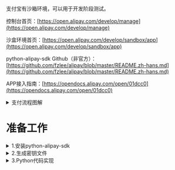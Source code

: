 支付宝有沙箱环境，可以用于开发阶段测试。

控制台首页：[https://open.alipay.com/develop/manage](https://open.alipay.com/develop/manage)

沙盒环境首页：[https://open.alipay.com/develop/sandbox/app](https://open.alipay.com/develop/sandbox/app)

python-alipay-sdk Github（非官方）：[https://github.com/fzlee/alipay/blob/master/README.zh-hans.md](https://github.com/fzlee/alipay/blob/master/README.zh-hans.md)

APP接入指南：[https://opendocs.alipay.com/open/01dcc0](https://opendocs.alipay.com/open/01dcc0)

<details>
<summary>支付流程图解</summary>

![](https://mdn.alipayobjects.com/afts/img/A*TKy2TKpVL3wAAAAAAAAAAAAAAa8wAA/original?bz=openpt_doc&t=4msaCTXlxU0OKJWNkWsscvHbSGcA6jWukIuBa4lIU0UDAAAAZAAAMK8AAAAA)

</details>

# 准备工作

<details>
<summary>1.安装python-alipay-sdk</summary>

```python
pip install python-alipay-sdk
```

</details>

<details>
<summary>2.生成密钥文件</summary>

先下载安装OpenSSL， https://wiki.openssl.org/index.php/Binaries

```bash
# 生成私钥
openssl genrsa -out app_private_key.pem 2048
# 生成公钥
openssl rsa -in app_private_key.pem -pubout -out app_public_key.pem
```

如果是Mac或者Linux系统，则应该先输入openssl，在输入剩余的命令

```bash
openssl
OpenSSL> genrsa -out app_private_key.pem 2048
OpenSSL> rsa -in app_private_key.pem -pubout -out app_public_key.pem
OpenSSL> exit
```

</details>

<details>
<summary>3.Python代码实现</summary>

```python
from alipay import AliPay
from alipay.utils import AliPayConfig
import aiofiles

# 支付宝网页下载的证书不能直接被使用，需要加上头尾
# 你可以在此处找到例子： tests/certs/ali/ali_private_key.pem
# 异步读取公钥和私钥
async with aiofiles.open('keys/app_private.key', mode='r') as f:
    app_private_key_string = await f.read()
async with aiofiles.open('keys/alipay_public.pem', mode='r') as f:
    alipay_public_key_string = await f.read()

alipay = AliPay(
    appid=settings.ALIPAY_APP_ID,
    app_notify_url=None,  # 默认回调 url
    app_private_key_string=app_private_key_string,
    # 支付宝的公钥，验证支付宝回传消息使用，不是你自己的公钥,
    alipay_public_key_string=alipay_public_key_string,
    sign_type="RSA",  # RSA 或者 RSA2
    # 沙箱环境需要设置debug=True
    debug=True,  # 默认 False
    verbose=True,  # 输出调试数据
    config=AliPayConfig(timeout=15)  # 可选，请求超时时间
)

# App 支付，将 order_string 返回给 app 即可
order_string = alipay.api_alipay_trade_app_pay(
    out_trade_no=str(order.id),
    total_amount=float(order.amount),
    subject=seckill.commodity.title
)
# 获取支付宝的orderStr
return {"alipay_order": order_string}
```

</details>

